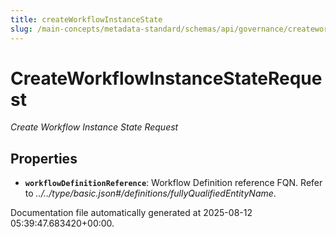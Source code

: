 ```yaml
---
title: createWorkflowInstanceState
slug: /main-concepts/metadata-standard/schemas/api/governance/createworkflowinstancestate
---
```


# CreateWorkflowInstanceStateRequest

*Create Workflow Instance State Request*

## Properties

- **`workflowDefinitionReference`**: Workflow Definition reference FQN. Refer to *../../type/basic.json#/definitions/fullyQualifiedEntityName*.


Documentation file automatically generated at 2025-08-12 05:39:47.683420+00:00.

